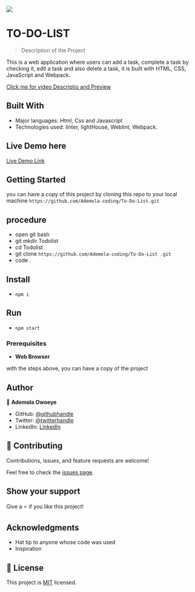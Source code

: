 ![](https://img.shields.io/badge/Microverse-blueviolet)

# TO-DO-LIST

> Description of the Project
 
 This is a web application where users can add a task, complete a task by checking it, edit a task and also delete a task, it is built with HTML, CSS, JavaScript and Webpack.


 [Click me for video Descriptio and Preview](https://www.loom.com/share/701f674fa6944e5e80b422f711a6f954)

## Built With

- Major languages: Html, Css and Javascript
- Technologies used: linter, lightHouse, Weblint, Webpack.

## Live Demo here

[Live Demo Link](https://ademola-coding.github.io/To-Do-List/)

## Getting Started

you can have a copy of this project by cloning this repo to your local machine
`https://github.com/Ademola-coding/To-Do-List.git`

## procedure
- open git bash
- git mkdir Todolist
- cd Todolist
- git clone `https://github.com/Ademola-coding/To-Do-List
.git`
- code .

## Install
 
 - `npm i`
 
 ## Run
 - `npm start`

### Prerequisites

- **Web Browser**

with the steps above, you can have a copy of the project 

## Author

👤 **Ademola Owoeye**

- GitHub: [@githubhandle](https://github.com/Ademola-coding)
- Twitter: [@twitterhandle](https://twitter.com/steady1700)
- LinkedIn: [LinkedIn](https://www.linkedin.com/resume-builder/urn:li:fs_memberResume:27973521/)

## 🤝 Contributing

Contributions, issues, and feature requests are welcome!

Feel free to check the [issues page](../../issues/).

## Show your support

Give a ⭐️ if you like this project!

## Acknowledgments

- Hat tip to anyone whose code was used
- Inspiration

## 📝 License

This project is [MIT](./MIT.md) licensed.



<!-- capstone
This is a project for a climate change summit website. It contains details about the conference such as the speakers, the date, venue and the main speakers.

Built With
HTML/CSS/JS
Getting Started
Click on the clone button to copy the clone
Open Terminal and run git clone
Clone the repo
From you terminal run " code ." to open in your code editor.
Sneak peek to my Capston Project
Portfolio: Alaa Shaheen
Authors
👤 Alaa Shaheen

GitHub: @AlaaShaheen2
Twitter: @Alaa Shaheen
LinkedIn: @Alaa Shaheen
🤝 Contributing
Contributions, issues, and feature requests are welcome!

Show your support
Give a ⭐️ if you like this project!

Video Description
The video description of the project can be accessed using this loom link

Setup
copy this link https://github.com/AlaaShaheen2/capstone.
get the directory that you want to clone the repository.
open the command prompt in this directory.
write https://github.com/AlaaShaheen2/capstone.
go to the repository folder in your command prompt and open index.html file
Install
write https://github.com/AlaaShaheen2/capstone.
go to the repository folder in your command prompt and open index.html file
Usage
By clicking on 'Go live' in VS studio, you can be able to see this project in action.
You can also access this open source website in the aboue provided demo link
Run tests
You can navigate to different parts of the page from the navigation bar and you can also inspect using the available browser tools to se how the webpages were built.
Deployment
The project is deployed at https://alaashaheen2.github.io/capstone/
Acknowledgments
Thanks to the reviewers
Thanks to Cindy Shin the author of the original desig
📝 License
@Cindy Shin

This project is MIT licensed. --->
